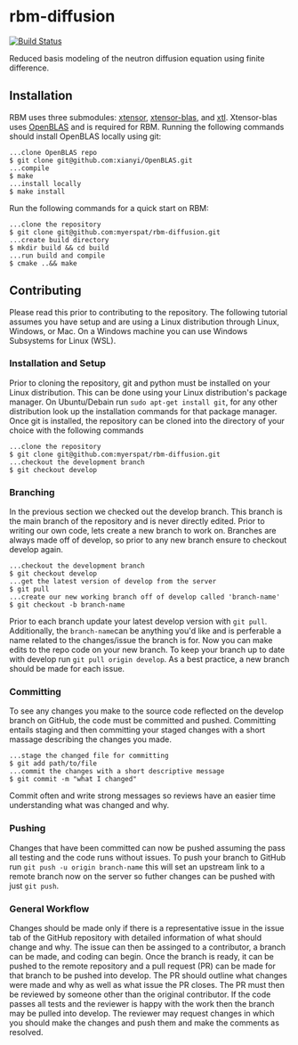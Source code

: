 # rbm-diffusion
[![Build Status](https://github.com/myerspat/rbm-diffusion/actions/workflows/cmake.yml/badge.svg)](https://github.com/myerspat/rbm-diffusion/actions/workflows)

Reduced basis modeling of the neutron diffusion equation using finite difference.

## Installation

RBM uses three submodules: [xtensor](https://github.com/xtensor-stack/xtensor), [xtensor-blas](https://github.com/xtensor-stack/xtensor-blas), and [xtl](https://github.com/xtensor-stack/xtl). Xtensor-blas uses [OpenBLAS](https://github.com/xianyi/OpenBLAS) and is required for RBM. Running the following commands should install OpenBLAS locally using git:
```console
...clone OpenBLAS repo
$ git clone git@github.com:xianyi/OpenBLAS.git
...compile
$ make
...install locally
$ make install
```

Run the following commands for a quick start on RBM:
```console
...clone the repository
$ git clone git@github.com:myerspat/rbm-diffusion.git
...create build directory
$ mkdir build && cd build
...run build and compile
$ cmake ..&& make
```

## Contributing
Please read this prior to contributing to the repository. The following tutorial assumes you have setup and are using a Linux distribution through Linux, Windows, or Mac. On a Windows machine you can use Windows Subsystems for Linux (WSL).
### Installation and Setup
Prior to cloning the repository, git and python must be installed on your Linux distribution. This can be done using your Linux distribution's package manager. On Ubuntu/Debain run `sudo apt-get install git`, for any other distribution look up the installation commands for that package manager. Once git is installed, the repository can be cloned into the directory of your choice with the following commands
```console
...clone the repository
$ git clone git@github.com:myerspat/rbm-diffusion.git
...checkout the development branch
$ git checkout develop
```

### Branching
In the previous section we checked out the develop branch. This branch is the main branch of the repository and is never directly edited. Prior to writing our own code, lets create a new branch to work on. Branches are always made off of develop, so prior to any new branch ensure to checkout develop again.
```console
...checkout the development branch
$ git checkout develop
...get the latest version of develop from the server
$ git pull
...create our new working branch off of develop called 'branch-name'
$ git checkout -b branch-name
```
Prior to each branch update your latest develop version with `git pull`. Additionally, the `branch-name`can be anything you'd like and is perferable a name related to the changes/issue the branch is for. Now you can make edits to the repo code on your new branch. To keep your branch up to date with develop run `git pull origin develop`. As a best practice, a new branch should be made for each issue.

### Committing
To see any changes you make to the source code reflected on the develop branch on GitHub, the code must be committed and pushed. Committing entails staging and then committing your staged changes with a short massage describing the changes you made.
```console
...stage the changed file for committing
$ git add path/to/file
...commit the changes with a short descriptive message
$ git commit -m "what I changed"
```
Commit often and write strong messages so reviews have an easier time understanding what was changed and why.

### Pushing
Changes that have been committed can now be pushed assuming the pass all testing and the code runs without issues. To push your branch to GitHub run `git push -u origin branch-name` this will set an upstream link to a remote branch now on the server so futher changes can be pushed with just `git push`. 

### General Workflow
Changes should be made only if there is a representative issue in the issue tab of the GitHub repository with detailed information of what should change and why. The issue can then be assinged to a contributor, a branch can be made, and coding can begin. Once the branch is ready, it can be pushed to the remote repository and a pull request (PR) can be made for that branch to be pushed into develop. The PR should outline what changes were made and why as well as what issue the PR closes. The PR must then be reviewed by someone other than the original contributor. If the code passes all tests and the reviewer is happy with the work then the branch may be pulled into develop. The reviewer may request changes in which you should make the changes and push them and make the comments as resolved. 
